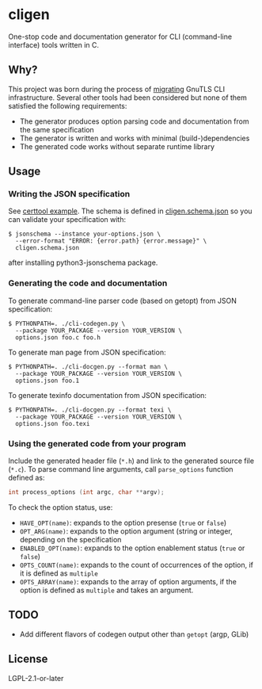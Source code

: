 # cligen

One-stop code and documentation generator for CLI (command-line
interface) tools written in C.

## Why?

This project was born during the process of
[migrating](https://gitlab.com/gnutls/gnutls/-/milestones/23#tab-issues)
GnuTLS CLI infrastructure.  Several other tools had been considered
but none of them satisfied the following requirements:

- The generator produces option parsing code and documentation from
  the same specification
- The generator is written and works with minimal (build-)dependencies
- The generated code works without separate runtime library

## Usage

### Writing the JSON specification

See [certtool example](fixtures/input/certtool-options.json).  The
schema is defined in [cligen.schema.json](cligen.schema.json) so you
can validate your specification with:

```console
$ jsonschema --instance your-options.json \
  --error-format "ERROR: {error.path} {error.message}" \
  cligen.schema.json
```

after installing python3-jsonschema package.

### Generating the code and documentation

To generate command-line parser code (based on getopt) from JSON
specification:

```console
$ PYTHONPATH=. ./cli-codegen.py \
  --package YOUR_PACKAGE --version YOUR_VERSION \
  options.json foo.c foo.h
```

To generate man page from JSON specification:

```console
$ PYTHONPATH=. ./cli-docgen.py --format man \
  --package YOUR_PACKAGE --version YOUR_VERSION \
  options.json foo.1
```

To generate texinfo documentation from JSON specification:

```console
$ PYTHONPATH=. ./cli-docgen.py --format texi \
  --package YOUR_PACKAGE --version YOUR_VERSION \
  options.json foo.texi
```

### Using the generated code from your program

Include the generated header file (`*.h`) and link to the generated
source file (`*.c`).  To parse command line arguments, call
`parse_options` function defined as:

```c
int process_options (int argc, char **argv);
```

To check the option status, use:

- `HAVE_OPT(name)`: expands to the option presense (`true` or `false`)
- `OPT_ARG(name)`: expands to the option argument (string or integer,
  depending on the specification
- `ENABLED_OPT(name)`: expands to the option enablement status (`true`
  or `false`)
- `OPTS_COUNT(name)`: expands to the count of occurrences of the
  option, if it is defined as `multiple`
- `OPTS_ARRAY(name)`: expands to the array of option arguments, if the
  option is defined as `multiple` and takes an argument.

## TODO

- Add different flavors of codegen output other than `getopt` (argp, GLib)

## License

LGPL-2.1-or-later
